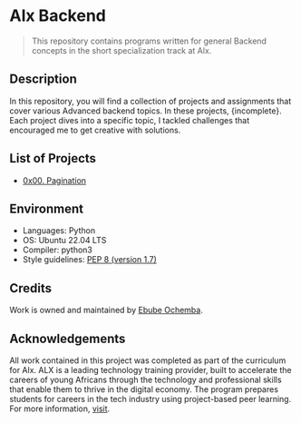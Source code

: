 # Alx Backend

> This repository contains programs written for general Backend concepts in the short specialization track at Alx.

## Description

In this repository, you will find a collection of projects and assignments that cover various Advanced backend topics. In these projects, {incomplete}. Each project dives into a specific topic, I tackled challenges that encouraged me to get creative with solutions.

## List of Projects

- [0x00. Pagination](https://github.com/Ebube-Ochemba/alx-backend/blob/main/0x00-pagination)

## Environment
- Languages: Python
- OS: Ubuntu 22.04 LTS
- Compiler: python3
- Style guidelines: [PEP 8 (version 1.7)](https://peps.python.org/pep-0008/)
## Credits

Work is owned and maintained by [Ebube Ochemba](https://twitter.com/ebube116).

## Acknowledgements

All work contained in this project was completed as part of the curriculum for Alx. ALX is a leading technology training provider, built to accelerate the careers of young Africans through the technology and professional skills that enable them to thrive in the digital economy. The program prepares students for careers in the tech industry using project-based peer learning.
For more information, [visit](https://www.alxafrica.com/).
